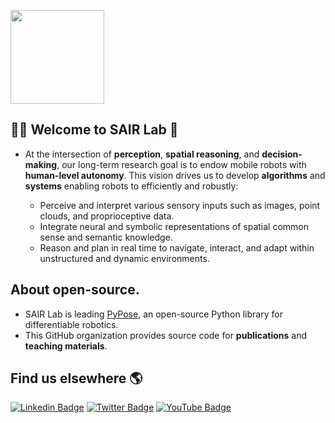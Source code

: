 [<img src="https://github.com/sair-lab/.github/assets/8695500/2308d56a-70f5-480f-936d-379c1a744957" height="150"/>](https://sairlab.org)

## 🙋‍♀️ Welcome to SAIR Lab 🙌

- At the intersection of **perception**, **spatial reasoning**, and **decision-making**, our long-term research goal is to endow mobile robots with **human-level autonomy**. This vision drives us to develop **algorithms** and **systems** enabling robots to efficiently and robustly:

  - Perceive and interpret various sensory inputs such as images, point clouds, and proprioceptive data.
  - Integrate neural and symbolic representations of spatial common sense and semantic knowledge.
  - Reason and plan in real time to navigate, interact, and adapt within unstructured and dynamic environments.

## About open-source.

- SAIR Lab is leading [PyPose](https://github.com/pypose/pypose), an open-source Python library for differentiable robotics.
- This GitHub organization provides source code for **publications** and **teaching materials**.

## Find us elsewhere 🌎

[![Linkedin Badge](https://img.shields.io/badge/-LinkedIn-blue?style=flat&logo=Linkedin&logoColor=white&link=https://www.linkedin.com/company/sairlab)](https://www.linkedin.com/company/sairlab)
[![Twitter Badge](https://img.shields.io/badge/-Twitter-1ca0f1?style=flat&labelColor=1ca0f1&logo=twitter&logoColor=white&link=https://twitter.com/sairlab_org/)](https://twitter.com/sairlab_org/)
[![YouTube Badge](https://img.shields.io/badge/-YouTube-1ca0f1?style=flat&labelColor=1ca0f1&logo=youtube&logoColor=white&link=https://www.youtube.com/@sairlab/videos)](https://www.youtube.com/@sairlab/videos)
